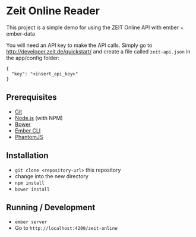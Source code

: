 # Zeit Online Reader

This project is a simple demo for using the ZEIT Online API with ember + ember-data

You will need an API key to make the API calls. Simply go to http://developer.zeit.de/quickstart/ and create a  file called `zeit-api.json` in the app/config folder:
```
{
  "key": "<insert_api_key>"
}
```

## Prerequisites

* [Git](http://git-scm.com/)
* [Node.js](http://nodejs.org/) (with NPM)
* [Bower](http://bower.io/)
* [Ember CLI](http://www.ember-cli.com/)
* [PhantomJS](http://phantomjs.org/)

## Installation

* `git clone <repository-url>` this repository
* change into the new directory
* `npm install`
* `bower install`

## Running / Development

* `ember server`
* Go to `http://localhost:4200/zeit-online`

